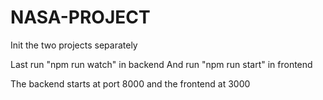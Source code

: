 # NASA-PROJECT
Init the two projects separately

Last run "npm run watch" in backend 
And run "npm run start" in frontend

The backend starts at port 8000 and the frontend at 3000
